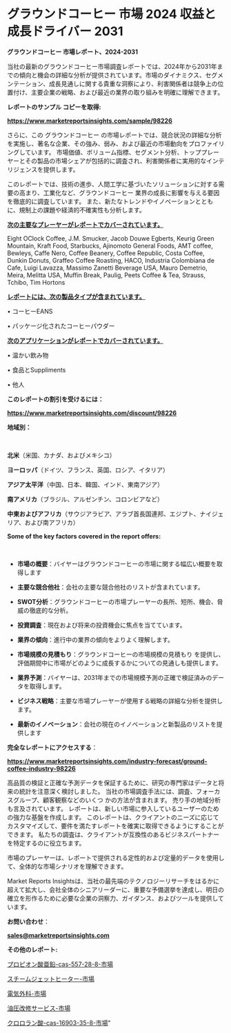 # グラウンドコーヒー 市場 2024 収益と成長ドライバー 2031

<strong>グラウンドコーヒー 市場レポート、2024-2031</strong>

当社の最新のグラウンドコーヒー市場調査レポートでは、2024年から2031年までの傾向と機会の詳細な分析が提供されています。市場のダイナミクス、セグメンテーション、成長見通しに関する貴重な洞察により、利害関係者は競争上の位置付け、主要企業の戦略、および最近の業界の取り組みを明確に理解できます。



<strong>レポートのサンプル コピーを取得:</strong> <a href=https://www.marketreportsinsights.com/sample/98226>

<strong><u>https://www.marketreportsinsights.com/sample/98226</u></strong></a>

さらに、この グラウンドコーヒー の市場レポートでは、競合状況の詳細な分析を実施し、著名な企業、その強み、弱み、および最近の市場動向をプロファイリングしています。 市場価値、ボリューム指標、セグメント分析、トッププレーヤーとその製品の市場シェアが包括的に調査され、利害関係者に実用的なインテリジェンスを提供します。

このレポートでは、技術の進歩、人間工学に基づいたソリューションに対する需要の高まり、工業化など、グラウンドコーヒー 業界の成長に影響を与える要因を徹底的に調査しています。 また、新たなトレンドやイノベーションとともに、規制上の課題や経済的不確実性も分析します。



<strong><u>次の主要なプレーヤーがレポートでカバーされています。</u></strong>

Eight OClock Coffee, J.M. Smucker, Jacob Douwe Egberts, Keurig Green Mountain, Kraft Food, Starbucks, Ajinomoto General Foods, AMT coffee, Bewleys, Caffe Nero, Coffee Beanery, Coffee Republic, Costa Coffee, Dunkin Donuts, Graffeo Coffee Roasting, HACO, Industria Colombiana de Cafe, Luigi Lavazza, Massimo Zanetti Beverage USA, Mauro Demetrio, Meira, Melitta USA, Muffin Break, Paulig, Peets Coffee & Tea, Strauss, Tchibo, Tim Hortons



<strong><u><b>レポートには、次の製品タイプが含まれています。</b></u></strong>

• コーヒーEANS

• パッケージ化されたコーヒーパウダー



<strong><u><b>次のアプリケーションがレポートでカバーされています。</b></u></strong>

• 温かい飲み物

• 食品とSuppliments

• 他人



<strong><b>このレポートの割引を受けるには：</b></strong>

<a href=https://www.marketreportsinsights.com/discount/98226>

<strong><u>https://www.marketreportsinsights.com/discount/98226</u></strong></a>



<strong>地域別：</strong>

<strong> </strong>



<strong>北米</strong>（米国、カナダ、およびメキシコ）



<strong>ヨーロッパ</strong>（ドイツ、フランス、英国、ロシア、イタリア）



<strong>アジア太平洋</strong>（中国、日本、韓国、インド、東南アジア）



<strong>南アメリカ</strong>（ブラジル、アルゼンチン、コロンビアなど）



<strong>中東およびアフリカ</strong>（サウジアラビア、アラブ首長国連邦、エジプト、ナイジェリア、および南アフリカ）



<strong>Some of the key factors covered in the report offers:</strong>

<strong> </strong>
<ul>
  <li>

<strong>市場の概要</strong>：バイヤーはグラウンドコーヒーの市場に関する幅広い概要を取得します</li>
  <li>

<strong>主要な競合他社</strong>：会社の主要な競合他社のリストが含まれています。</li>
  <li>

<strong>SWOT分析</strong>：グラウンドコーヒーの市場プレーヤーの長所、短所、機会、脅威の徹底的な分析。</li>
  <li>

<strong>投資調査</strong>：現在および将来の投資機会に焦点を当てています。</li>
  <li>

<strong>業界の傾向</strong>：進行中の業界の傾向をよりよく理解します。</li>
  <li>

<strong>市場規模の見積もり</strong>：グラウンドコーヒーの市場規模の見積もり を提供し、評価期間中に市場がどのように成長するかについての見通しも提供します。</li>
  <li>

<strong>業界予測</strong>：バイヤーは、2031年までの市場規模予測の正確で検証済みのデータを取得します。</li>
  <li>

<strong>ビジネス戦略</strong>：主要な市場プレーヤーが使用する戦略の詳細な分析を提供します。</li>
  <li>

<strong>最新のイノベーション</strong>：会社の現在のイノベーションと新製品のリストを提供します</li>
</ul>


<strong>完全なレポートにアクセスする</strong>：

<a href=https://www.marketreportsinsights.com/industry-forecast/ground-coffee-industry-98226>

<strong><u>https://www.marketreportsinsights.com/industry-forecast/ground-coffee-industry-98226</u></strong></a>

高品質の検証と正確な予測データを保証するために、研究の専門家はデータと将来の統計を注意深く検討しました。 当社の市場調査手法には、調査、フォーカスグループ、顧客観察などのいくつ かの方法が含まれます。 売り手の地域分析も言及されています。 レポートは、新しい市場に参入しているユーザーのための強力な基盤を作成します。 このレポートは、クライアントのニーズに応じてカスタマイズして、要件を満たすレポートを確実に取得できるようにすることができます。 私たちの調査は、クライアントが互換性のあるビジネスパートナーを特定するのに役立ちます。

市場のプレーヤーは、レポートで提供される定性的および定量的データを使用して、全体的な市場シナリオを理解できます。

Market Reports Insightsは、当社の最先端のテクノロジーリサーチをはるかに超えて拡大し、会社全体のシニアリーダーに、重要な予備選挙を達成し、明日の確立を形作るために必要な企業の洞察力、ガイダンス、およびツールを提供しています。



<strong><b>お問い合わせ</b></strong>：

<a href=mailto:sales@marketreportsinsights.com>

<strong><u>sales@marketreportsinsights.com</u></strong></a>



<strong>その他のレポート:</strong>

<a href=https://www.linkedin.com/pulse/プロピオン酸亜鉛-cas-557-28-8-市場-2023-競争分析と事業成長-wdfqf/>プロピオン酸亜鉛-cas-557-28-8-市場</a>

<a href=https://www.linkedin.com/pulse/スチームジェットヒーター-市場-2023-収益と成長ドライバー-2030-1hwpf/>スチームジェットヒーター-市場</a>

<a href=https://www.linkedin.com/pulse/電気外科-市場-2023-総合分析と事業成長戦略-2030-trend-tracking-toolbox-24-analysis-urgif/>電気外科-市場</a>

<a href=https://www.linkedin.com/pulse/油圧改修サービス-市場-2023-収益と成長ドライバー-2030-pr-news-hub-kv4af/>油圧改修サービス-市場</a>

<a href=https://www.linkedin.com/pulse/クロロラン酸-cas-16903-35-8-市場-2023-総利益と主要ベンダー-goymf/>クロロラン酸-cas-16903-35-8-市場</a>"
